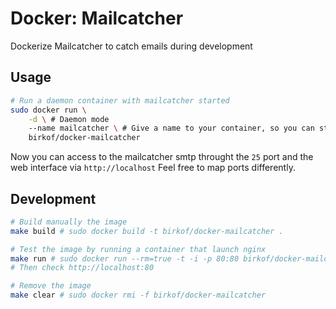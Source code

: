 Docker: Mailcatcher
===================

Dockerize Mailcatcher to catch emails during development

Usage
-----

```sh
# Run a daemon container with mailcatcher started
sudo docker run \
    -d \ # Daemon mode
    --name mailcatcher \ # Give a name to your container, so you can start/stop or link it later
    birkof/docker-mailcatcher
```

Now you can access to the mailcatcher smtp throught the `25` port and the web interface via `http://localhost`
Feel free to map ports differently.

Development
-----------

```sh
# Build manually the image
make build # sudo docker build -t birkof/docker-mailcatcher .

# Test the image by running a container that launch nginx
make run # sudo docker run --rm=true -t -i -p 80:80 birkof/docker-mailcatcher
# Then check http://localhost:80

# Remove the image
make clear # sudo docker rmi -f birkof/docker-mailcatcher
```